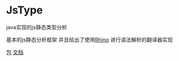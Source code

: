 # JsType
java实现的js静态类型分析

基本的js静态分析框架
并且给出了使用[Rhino](https://developer.mozilla.org/zh-CN/docs/Mozilla/Projects/Rhino)
进行语法解析的翻译器实现

[包](/bin/jstype.jar)
[文档](https://823984418.github.io/JsType/)